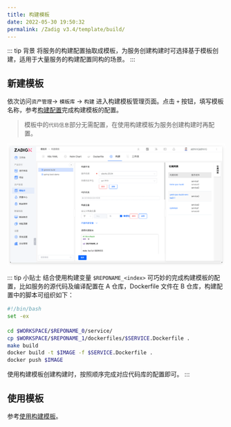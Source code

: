 ```yaml
---
title: 构建模板
date: 2022-05-30 19:50:32
permalink: /Zadig v3.4/template/build/
---
```


::: tip 背景
将服务的构建配置抽取成模板，为服务创建构建时可选择基于模板创建，适用于大量服务的构建配置同构的场景。
:::

## 新建模板

依次访问`资产管理`-> `模板库` -> `构建` 进入构建模板管理页面。点击 `+` 按钮，填写模板名称，参考[构建配置](/Zadig%20v3.4/project/build/)完成构建模板的配置。

> 模板中的`代码信息`部分无需配置，在使用构建模板为服务创建构建时再配置。

![构建模板](../../../../_images/build_template_1.png)

::: tip 小贴士
结合使用构建变量 `$REPONAME_<index>` 可巧妙的完成构建模板的配置，比如服务的源代码及编译配置在 A 仓库，Dockerfile 文件在 B 仓库，构建配置中的脚本可组织如下：

``` bash
#!/bin/bash
set -ex

cd $WORKSPACE/$REPONAME_0/service/
cp $WORKSPACE/$REPONAME_1/dockerfiles/$SERVICE.Dockerfile .
make build
docker build -t $IMAGE -f $SERVICE.Dockerfile .
docker push $IMAGE
```

使用构建模板创建构建时，按照顺序完成对应代码库的配置即可。
:::


## 使用模板

参考[使用构建模板](/Zadig%20v3.4/project/build/template/)。
